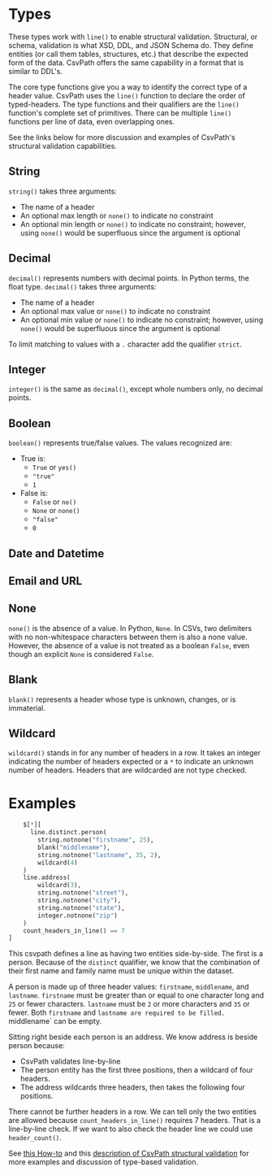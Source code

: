 
# Types

These types work with `line()` to enable structural validation. Structural, or schema, validation is what XSD, DDL, and JSON Schema do. They define entities (or call them tables, structures, etc.) that describe the expected form of the data. CsvPath offers the same capability in a format that is similar to DDL's.

The core type functions give you a way to identify the correct type of a header value. CsvPath uses the `line()` function to declare the order of typed-headers. The type functions and their qualifiers are the `line()` function's complete set of primitives. There can be multiple `line()` functions per line of data, even overlapping ones.

See the links below for more discussion and examples of CsvPath's structural validation capabilities.

## String
`string()` takes three arguments:
- The name of a header
- An optional max length or `none()` to indicate no constraint
- An optional min length or `none()` to indicate no constraint; however, using `none()` would be superfluous since the argument is optional

## Decimal
`decimal()` represents numbers with decimal points. In Python terms, the float type. `decimal()` takes three arguments:
- The name of a header
- An optional max value or `none()` to indicate no constraint
- An optional min value or `none()` to indicate no constraint; however, using `none()` would be superfluous since the argument is optional

To limit matching to values with a `.` character add the qualifier `strict`.

## Integer
`integer()` is the same as `decimal()`, except whole numbers only, no decimal points.

## Boolean
`boolean()` represents true/false values. The values recognized are:
- True is:
    - `True` or `yes()`
    - `"true"`
    - `1`
- False is:
    - `False` or `no()`
    - `None` or `none()`
    - `"false"`
    - `0`

## Date and Datetime

## Email and URL

## None
`none()` is the absence of a value. In Python, `None`. In CSVs, two delimiters with no non-whitespace characters between them is also a none value. However, the absence of a value is not treated as a boolean `False`, even though an explicit `None` is considered `False`.

## Blank
`blank()` represents a header whose type is unknown, changes, or is immaterial.

## Wildcard
`wildcard()` stands in for any number of headers in a row. It takes an integer indicating the number of headers expected or a `*` to indicate an unknown number of headers. Headers that are wildcarded are not type checked.

# Examples

```python
    $[*][
      line.distinct.person(
        string.notnone("firstname", 25),
        blank("middlename"),
        string.notnone("lastname", 35, 2),
        wildcard(4)
    )
    line.address(
        wildcard(3),
        string.notnone("street"),
        string.notnone("city"),
        string.notnone("state"),
        integer.notnone("zip")
    )
    count_headers_in_line() == 7
]
```
This csvpath defines a line as having two entities side-by-side. The first is a person. Because of the `distinct` qualifier, we know that the combination of their first name and family name must be unique within the dataset.

A person is made up of three header values: `firstname`, `middlename`, and `lastname`. `firstname` must be greater than or equal to one character long and `25` or fewer characters. `lastname` must be `2` or more characters and `35` or fewer. Both `firstname` and `lastname are required to be filled. `middlename` can be empty.

Sitting right beside each person is an address. We know address is beside person because:
- CsvPath validates line-by-line
- The person entity has the first three positions, then a wildcard of four headers.
- The address wildcards three headers, then takes the following four positions.

There cannot be further headers in a row. We can tell only the two entities are allowed because `count_headers_in_line()` requires 7 headers. That is a line-by-line check. If we want to also check the header line we could use `header_count()`.

See <a target='_blank' href='https://www.csvpath.org/getting-started/your-first-validation-the-easy-way'>this How-to</a> and this <a target='_blank' href='https://www.csvpath.org/topics/validation/schemas-or-rules'>description of CsvPath structural validation</a> for more examples and discussion of type-based validation.

